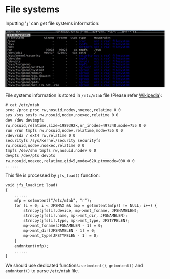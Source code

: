 # File systems

Inputting '`j`' can get file systems information:  

![image](https://raw.githubusercontent.com/NanXiao/read-nmon-code-to-learn-analyzing-linux-performance/master/images/file_systems.jpg)  

File systems information is stored in `/etc/mtab` file (Please refer [Wikipedia](https://en.wikipedia.org/wiki/Mtab)):  

	# cat /etc/mtab
	proc /proc proc rw,nosuid,nodev,noexec,relatime 0 0
	sys /sys sysfs rw,nosuid,nodev,noexec,relatime 0 0
	dev /dev devtmpfs rw,nosuid,relatime,size=1989392k,nr_inodes=497348,mode=755 0 0
	run /run tmpfs rw,nosuid,nodev,relatime,mode=755 0 0
	/dev/sda / ext4 rw,relatime 0 0
	securityfs /sys/kernel/security securityfs rw,nosuid,nodev,noexec,relatime 0 0
	tmpfs /dev/shm tmpfs rw,nosuid,nodev 0 0
	devpts /dev/pts devpts rw,nosuid,noexec,relatime,gid=5,mode=620,ptmxmode=000 0 0
	......

This file is processed by `jfs_load()` function:  

	void jfs_load(int load)
	{
	    ......
	    mfp = setmntent("/etc/mtab", "r");
	    for (i = 0; i < JFSMAX && (mp = getmntent(mfp)) != NULL; i++) {
	        strncpy(jfs[i].device, mp->mnt_fsname, JFSNAMELEN);
	        strncpy(jfs[i].name, mp->mnt_dir, JFSNAMELEN);
	        strncpy(jfs[i].type, mp->mnt_type, JFSTYPELEN);
	        mp->mnt_fsname[JFSNAMELEN - 1] = 0;
	        mp->mnt_dir[JFSNAMELEN - 1] = 0;
	        mp->mnt_type[JFSTYPELEN - 1] = 0;
	    }
	    endmntent(mfp);
	    ......
	}

We should use dedicated functions: `setmntent()`, `getmntent()` and `endmntent()` to parse `/etc/mtab` file.